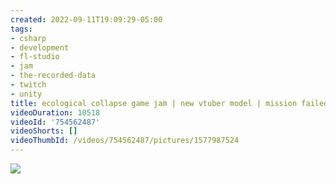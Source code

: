 ```yaml
---
created: 2022-09-11T19:09:29-05:00
tags:
- csharp
- development
- fl-studio
- jam
- the-recorded-data
- twitch
- unity
title: ecological collapse game jam | new vtuber model | mission failed | day 10
videoDuration: 10518
videoId: '754562487'
videoShorts: []
videoThumbId: /videos/754562487/pictures/1577987524
---
```


![](20220912000929.jpg)
